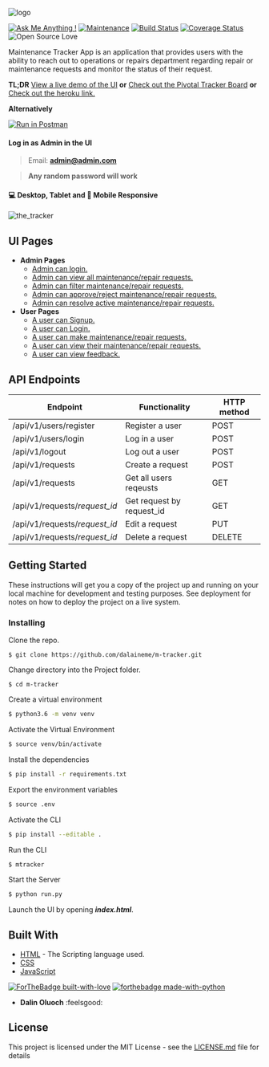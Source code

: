 ![logo](https://user-images.githubusercontent.com/36375214/40588957-3674c082-61ee-11e8-9f24-197d6e2a33a7.png)

[![Ask Me Anything !](https://img.shields.io/badge/Ask%20me-anything-1abc9c.svg)](https://github.com/dcDalin) [![Maintenance](https://img.shields.io/badge/Maintained%3F-no-red.svg)](https://github.com/dalaineme/m-tracker/commits/master) [![Build Status](https://travis-ci.org/dalaineme/m-tracker.svg?branch=develop-api)](https://travis-ci.org/dalaineme/m-tracker) [![Coverage Status](https://coveralls.io/repos/github/dalaineme/m-tracker/badge.svg?branch=develop-api)](https://coveralls.io/github/dalaineme/m-tracker?branch=develop-api) ![Open Source Love](https://badges.frapsoft.com/os/mit/mit.svg?v=102)

Maintenance Tracker App is an application that provides users with the ability to reach out to operations or repairs department regarding repair or maintenance requests and monitor the status of their request.

**TL;DR** [View a live demo of the UI](https://dalaineme.github.io/m-tracker/) **or** [Check out the Pivotal Tracker Board](https://www.pivotaltracker.com/n/projects/2173228) **or** [Check out the heroku link.](https://dc-the-m-tracker.herokuapp.com)

**Alternatively**

[![Run in Postman](https://run.pstmn.io/button.svg)](https://app.getpostman.com/run-collection/afda743e107c8de4c444)

#### Log in as Admin in the UI

> Email: **admin@admin.com**

> **Any random password will work**

#### :computer: Desktop, Tablet and :iphone: Mobile Responsive

![the_tracker](https://user-images.githubusercontent.com/36375214/40584974-6ae25d60-61b3-11e8-93a3-ec4c17f45076.gif)

## UI Pages

- **Admin Pages**
  - [Admin can login.](https://dalaineme.github.io/m-tracker/UI/login.html)
  - [Admin can view all maintenance/repair requests.](https://dalaineme.github.io/m-tracker/UI/admin/index.html)
  - [Admin can filter maintenance/repair requests.](https://dalaineme.github.io/m-tracker/UI/admin/index.html)
  - [Admin can approve/reject maintenance/repair requests.](https://dalaineme.github.io/m-tracker/UI/admin/index.html)
  - [Admin can resolve active maintenance/repair requests.](https://dalaineme.github.io/m-tracker/UI/admin/index.html)
- **User Pages**
  - [A user can Signup.](https://dalaineme.github.io/m-tracker/UI/signup.html)
  - [A user can Login.](https://dalaineme.github.io/m-tracker/UI/login.html)
  - [A user can make maintenance/repair requests.](https://dalaineme.github.io/m-tracker/UI/user/index.html)
  - [A user can view their maintenance/repair requests.](https://dalaineme.github.io/m-tracker/UI/user/index.html)
  - [A user can view feedback.](https://dalaineme.github.io/m-tracker/UI/user/index.html)

## API Endpoints

| Endpoint                      | Functionality             | HTTP method |
| ----------------------------- | ------------------------- | ----------- |
| /api/v1/users/register        | Register a user           | POST        |
| /api/v1/users/login           | Log in a user             | POST        |
| /api/v1/logout                | Log out a user            | POST        |
| /api/v1/requests              | Create a request          | POST        |
| /api/v1/requests              | Get all users reqeusts    | GET         |
| /api/v1/requests/_request_id_ | Get request by request_id | GET         |
| /api/v1/requests/_request_id_ | Edit a request            | PUT         |
| /api/v1/requests/_request_id_ | Delete a request          | DELETE      |

## Getting Started

These instructions will get you a copy of the project up and running on your local machine for development and testing purposes. See deployment for notes on how to deploy the project on a live system.

### Installing

Clone the repo.

```
$ git clone https://github.com/dalaineme/m-tracker.git
```

Change directory into the Project folder.

```
$ cd m-tracker
```

Create a virtual environment

```sh
$ python3.6 -m venv venv
```

Activate the Virtual Environment

```sh
$ source venv/bin/activate
```

Install the dependencies

```sh
$ pip install -r requirements.txt
```

Export the environment variables

```sh
$ source .env
```

Activate the CLI

```sh
$ pip install --editable .
```

Run the CLI

```sh
$ mtracker
```

Start the Server

```sh
$ python run.py
```

Launch the UI by opening **_index.html_**.

## Built With

- [HTML](https://www.w3.org/html/) - The Scripting language used.
- [CSS](https://www.w3.org/Style/CSS/Overview.en.html)
- [JavaScript](https://developer.mozilla.org/bm/docs/Web/JavaScript/)

[![ForTheBadge built-with-love](http://ForTheBadge.com/images/badges/built-with-love.svg)](https://github.com/dalaineme) [![forthebadge made-with-python](http://ForTheBadge.com/images/badges/made-with-python.svg)](https://www.python.org/)

- **Dalin Oluoch** :feelsgood:

## License

This project is licensed under the MIT License - see the [LICENSE.md](https://github.com/dalaineme/m-tracker/blob/master/LICENSE) file for details

